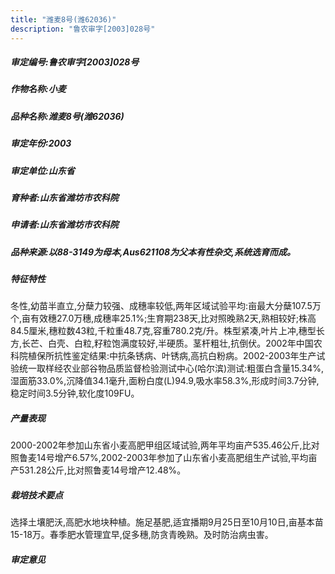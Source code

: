 ```yaml
---
title: "潍麦8号(潍62036)"
description: "鲁农审字[2003]028号"
---
```

##### 审定编号:鲁农审字[2003]028号

##### 作物名称:小麦

##### 品种名称:潍麦8号(潍62036)

##### 审定年份:2003

##### 审定单位:山东省

##### 育种者:山东省潍坊市农科院

##### 申请者:山东省潍坊市农科院

##### 品种来源:以88-3149为母本,Aus621108为父本有性杂交,系统选育而成。

##### 特征特性
冬性,幼苗半直立,分蘖力较强、成穗率较低,两年区域试验平均:亩最大分蘖107.5万个,亩有效穗27.0万穗,成穗率25.1%;生育期238天,比对照晚熟2天,熟相较好;株高84.5厘米,穗粒数43粒,千粒重48.7克,容重780.2克/升。株型紧凑,叶片上冲,穗型长方,长芒、白壳、白粒,籽粒饱满度较好,半硬质。茎杆粗壮,抗倒伏。2002年中国农科院植保所抗性鉴定结果:中抗条锈病、叶锈病,高抗白粉病。2002-2003年生产试验统一取样经农业部谷物品质监督检验测试中心(哈尔滨)测试:粗蛋白含量15.34%,湿面筋33.0%,沉降值34.1毫升,面粉白度(L)94.9,吸水率58.3%,形成时间3.7分钟,稳定时间3.5分钟,软化度109FU。

##### 产量表现
2000-2002年参加山东省小麦高肥甲组区域试验,两年平均亩产535.46公斤,比对照鲁麦14号增产6.57%,2002-2003年参加了山东省小麦高肥组生产试验,平均亩产531.28公斤,比对照鲁麦14号增产12.48%。

##### 栽培技术要点
选择土壤肥沃,高肥水地块种植。施足基肥,适宜播期9月25日至10月10日,亩基本苗15-18万。春季肥水管理宜早,促多穗,防贪青晚熟。及时防治病虫害。

##### 审定意见

